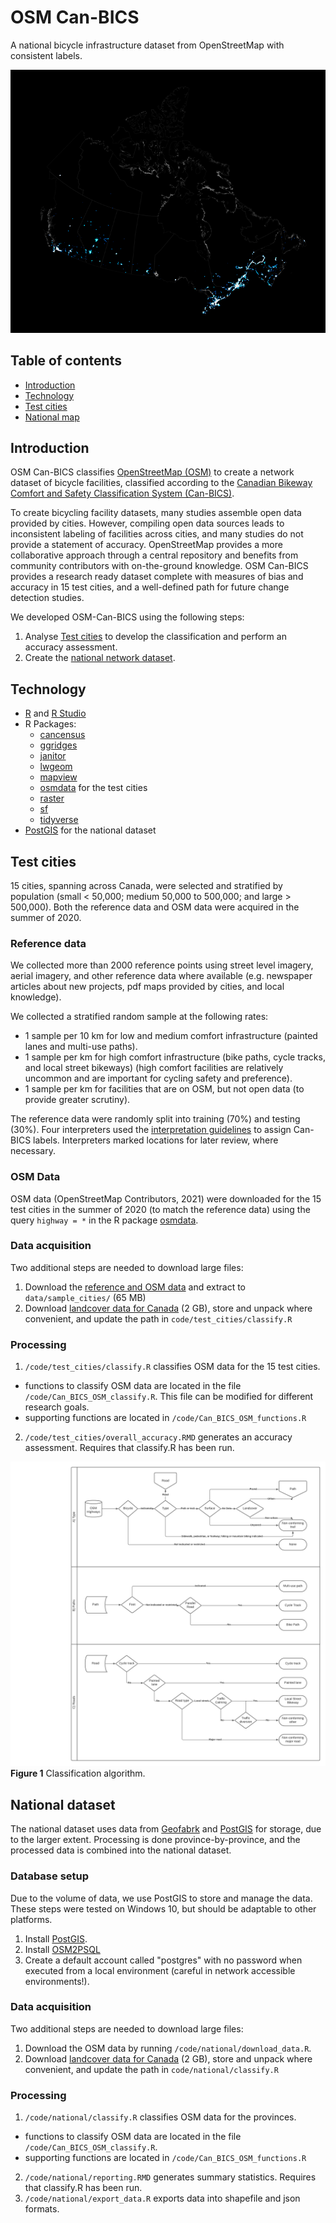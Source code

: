 # OSM Can-BICS
A national bicycle infrastructure dataset from OpenStreetMap with consistent 
labels.

![Bicycle facilities across Canada](figures/glow.png?raw=true "Bicycle facilities across Canada")

## Table of contents

* [Introduction](#introduction)
* [Technology](#technology)
* [Test cities](#test-cities)
* [National map](#national-map)

## Introduction
OSM Can-BICS classifies [OpenStreetMap (OSM)](https://www.openstreetmap.org/) to 
create a network dataset of bicycle facilities, classified according to the 
[Canadian Bikeway Comfort and Safety Classification System (Can-BICS)](https://www.canada.ca/en/public-health/services/reports-publications/health-promotion-chronic-disease-prevention-canada-research-policy-practice/vol-40-no-9-2020/canbics-classification-system-naming-convention-cycling-infrastructure.html). 

To create bicycling facility datasets, many studies assemble open data provided 
by cities. However, compiling open data sources leads to inconsistent labeling 
of facilities across cities, and many studies do not provide a statement of 
accuracy. OpenStreetMap provides a more collaborative approach through a central 
repository and benefits from community contributors with on-the-ground 
knowledge. OSM Can-BICS provides a research ready dataset complete with measures 
of bias and accuracy in 15 test cities, and a well-defined path for future change 
detection studies.

We developed OSM-Can-BICS using the following steps:

1. Analyse [Test cities](#test-cities) to develop the classification and 
perform an accuracy assessment.
2. Create the [national network dataset](#national-dataset).

## Technology

* [R](https://www.r-project.org/) and [R Studio](https://www.rstudio.com/)
* R Packages:
  * [cancensus](https://mountainmath.github.io/cancensus/index.html)
  * [ggridges](https://www.rdocumentation.org/packages/ggridges/versions/0.5.3)
  * [janitor](https://www.rdocumentation.org/packages/janitor/versions/2.1.0)
  * [lwgeom](https://cran.r-project.org/web/packages/lwgeom/index.html)
  * [mapview](https://r-spatial.github.io/mapview/)
  * [osmdata](https://github.com/ropensci/osmdata) for the test cities
  * [raster](https://cran.r-project.org/web/packages/raster/index.html)
  * [sf](https://r-spatial.github.io/sf/)
  * [tidyverse](https://www.tidyverse.org/packages/)
* [PostGIS](https://PostGIS.net/) for the national dataset

## Test cities
15 cities, spanning across Canada, were selected and stratified by population 
(small < 50,000; medium 50,000 to 500,000; and large > 500,000). Both the 
reference data and OSM data were acquired in the summer of 2020.

### Reference data
We collected more than 2000 reference points using street level imagery, aerial 
imagery, and other reference data where available (e.g. newspaper articles about 
new projects, pdf maps provided by cities, and local knowledge). 

We collected a stratified random sample at the following rates:

* 1 sample per 10 km for low and medium comfort infrastructure (painted lanes 
and multi-use paths).
* 1 sample per km for high comfort infrastructure (bike paths, cycle tracks, and 
local street bikeways) (high comfort facilities are relatively uncommon and are 
important for cycling safety and preference). 
* 1 sample per km for facilities that are on OSM, but not open data (to provide 
greater scrutiny). 

The reference data were randomly split into training (70%) and testing (30%). 
Four interpreters used the [interpretation guidelines](https://docs.google.com/document/d/1M5wUzod1OPEfSOnpgzl4S9QM92IbeKEwJr7UVeX_zn8/edit?usp=sharing) 
to assign Can-BICS labels. Interpreters marked locations for later review, 
where necessary.

### OSM Data
OSM data (OpenStreetMap Contributors, 2021) were downloaded for the 15 test 
cities in the summer of 2020 (to match the reference data) using the query 
`highway = *` in the R package [osmdata](https://cran.r-project.org/web/packages/osmdata/index.html).

### Data acquisition
Two additional steps are needed to download large files:
1. Download the [reference and OSM data](https://www.dropbox.com/s/bd6tjq0rhznfa90/sample_cities.zip?dl=0) and extract to `data/sample_cities/` (65 MB)
2. Download [landcover data for Canada](https://ftp.maps.canada.ca/pub/nrcan_rncan/Land-cover_Couverture-du-sol/canada-landcover_canada-couverture-du-sol/CanadaLandcover2015.zip) (2 GB), store and unpack where convenient, and update the path in `code/test_cities/classify.R`

### Processing
1. `/code/test_cities/classify.R` classifies OSM data for the 15 test cities.
  * functions to classify OSM data are located in the file `/code/Can_BICS_OSM_classify.R`. 
  This file can be modified for different research goals.
  * supporting functions are located in `/code/Can_BICS_OSM_functions.R`
2. `/code/test_cities/overall_accuracy.RMD` generates an accuracy assessment. 
Requires that classify.R has been run.

![Classification algorithm](figures/classify.png?raw=true "Classification algorithm")
**Figure 1** Classification algorithm.

## National dataset
The national dataset uses data from 
[Geofabrk](https://www.geofabrik.de/data/) and [PostGIS](https://postgis.net/) for 
storage, due to the larger extent. Processing is done province-by-province, and 
the processed data is combined into the national dataset.

### Database setup
Due to the volume of data, we use PostGIS to store and manage the data. These 
steps were tested on Windows 10, but should be adaptable to other platforms.
1. Install [PostGIS](https://postgis.net/windows_downloads/). 
2. Install [OSM2PSQL](https://osm2pgsql.org/doc/install.html#installing-on-windows)
3. Create a default account called "postgres" with no password when executed 
from a local environment (careful in network accessible environments!).

### Data acquisition
Two additional steps are needed to download large files:
1. Download the OSM data by running `/code/national/download_data.R`. 
2. Download [landcover data for Canada](https://ftp.maps.canada.ca/pub/nrcan_rncan/Land-cover_Couverture-du-sol/canada-landcover_canada-couverture-du-sol/CanadaLandcover2015.zip) (2 GB), store and unpack where convenient, and update the path in `code/national/classify.R`

### Processing
1. `/code/national/classify.R` classifies OSM data for the provinces.
  * functions to classify OSM data are located in the file `/code/Can_BICS_OSM_classify.R`. 
  * supporting functions are located in `/code/Can_BICS_OSM_functions.R`
2. `/code/national/reporting.RMD` generates summary statistics. 
Requires that classify.R has been run.
3. `/code/national/export_data.R` exports data into shapefile and json formats.
